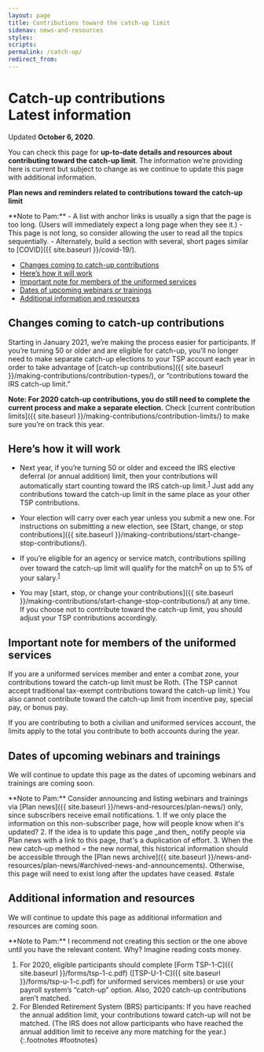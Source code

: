 ```yaml
---
layout: page
title: Contributions toward the catch-up limit
sidenav: news-and-resources
styles:
scripts:
permalink: /catch-up/
redirect_from:
---
```


<h1><div class="nav-header">Catch-up contributions</div>Latest information</h1>

Updated **October 6, 2020**.

You can check this page for **up-to-date details and resources about contributing toward the catch-up limit**. The information we’re providing here is current but subject to change as we continue to update this page with additional information.

**Plan news and reminders related to contributions toward the catch-up limit**

<div class="note usa-alert-paragraph" markdown="1">
<i class="far fa-sticky-note"></i> **Note to Pam:**
- A list with anchor links is usually a sign that the page is too long. (Users will immediately expect a long page when they see it.)
- This page is not long, so consider allowing the user to read all the topics sequentially.
- Alternately, build a section with several, short pages similar to [COVID]({{ site.baseurl }}/covid-19/).
</div>

- [Changes coming to catch-up contributions](#changes-coming-to-catch-up-contributions)
- [Here’s how it will work](#heres-how-it-will-work)
- [Important note for members of the uniformed services](#important-note-for-members-of-the-uniformed-services)
- [Dates of upcoming webinars or trainings](#dates-of-upcoming-webinars-and-trainings)
- [Additional information and resources](#additional-information-and-resources)

## Changes coming to catch-up contributions

Starting in January 2021, we’re making the process easier for participants. If you’re turning 50 or older and are eligible for catch-up, you’ll no longer need to make separate catch-up elections to your TSP account each year in order to take advantage of [catch-up contributions]({{ site.baseurl }}/making-contributions/contribution-types/), or &#8220;contributions toward the IRS catch-up limit.&#8221;

**Note: For 2020 catch-up contributions, you do still need to complete the current process and make a separate election.** Check [current contribution limits]({{ site.baseurl }}/making-contributions/contribution-limits/) to make sure you’re on track this year.

## Here’s how it will work

- Next year, if you’re turning 50 or older and exceed the IRS elective deferral (or annual addition) limit, then your contributions will automatically start counting toward the IRS catch-up limit.<sup>[1](#footnotes)</sup> Just add any contributions toward the catch-up limit in the same place as your other TSP contributions.

- Your election will carry over each year unless you submit a new one. For instructions on submitting a new election, see [Start, change, or stop contributions]({{ site.baseurl }}/making-contributions/start-change-stop-contributions/).

- If you’re eligible for an agency or service match, contributions spilling over toward the catch-up limit will qualify for the match<sup>[2](#footnotes)</sup> on up to 5% of your salary.<sup>[1](#footnotes)</sup>

- You may [start, stop, or change your contributions]({{ site.baseurl }}/making-contributions/start-change-stop-contributions/) at any time. If you choose not to contribute toward the catch-up limit, you should adjust your TSP contributions accordingly.

## Important note for members of the uniformed services

If you are a uniformed services member and enter a combat zone, your contributions toward the catch-up limit must be Roth. (The TSP cannot accept traditional tax-exempt contributions toward the catch-up limit.) You also cannot contribute toward the catch-up limit from incentive pay, special pay, or bonus pay.

If you are contributing to both a civilian and uniformed services account, the limits apply to the total you contribute to both accounts during the year.

## Dates of upcoming webinars and trainings

We will continue to update this page as the dates of upcoming webinars and trainings are coming soon.

<div class="note usa-alert-paragraph" markdown="1">
<i class="far fa-sticky-note"></i> **Note to Pam:** Consider announcing and listing webinars and trainings via [Plan news]({{ site.baseurl }}/news-and-resources/plan-news/) only, since subscribers receive email notifications.
1. If we only place the information on this non-subscriber page, how will people know when it's updated?
2. If the idea is to update this page _and then_ notify people via Plan news with a link to this page, that's a duplication of effort.
3. When the new catch-up method = the new normal, this historical information should be accessible through the [Plan news archive]({{ site.baseurl }}/news-and-resources/plan-news/#archived-news-and-announcements). Otherwise, this page will need to exist long after the updates have ceased. #stale
</div>

## Additional information and resources

We will continue to update this page as additional information and resources are coming soon.

<div class="note usa-alert-paragraph" markdown="1">
<i class="far fa-sticky-note"></i> **Note to Pam:** I recommend not creating this section or the one above until you have the relevant content. Why? Imagine reading costs money.
</div>

1. For 2020, eligible participants should complete [Form TSP-1-C]({{ site.baseurl }}/forms/tsp-1-c.pdf) (<span class="nobr">[TSP-U-1-C]({{ site.baseurl }}/forms/tsp-u-1-c.pdf)</span> for uniformed services members) or use your payroll system’s &#8220;catch-up&#8221; option. Also, 2020 catch-up contributions aren’t matched.
2. For Blended Retirement System (BRS) participants: If you have reached the annual addition limit, your contributions toward catch-up will not be matched. (The IRS does not allow participants who have reached the annual addition limit to receive any more matching for the year.)
{:.footnotes #footnotes}
